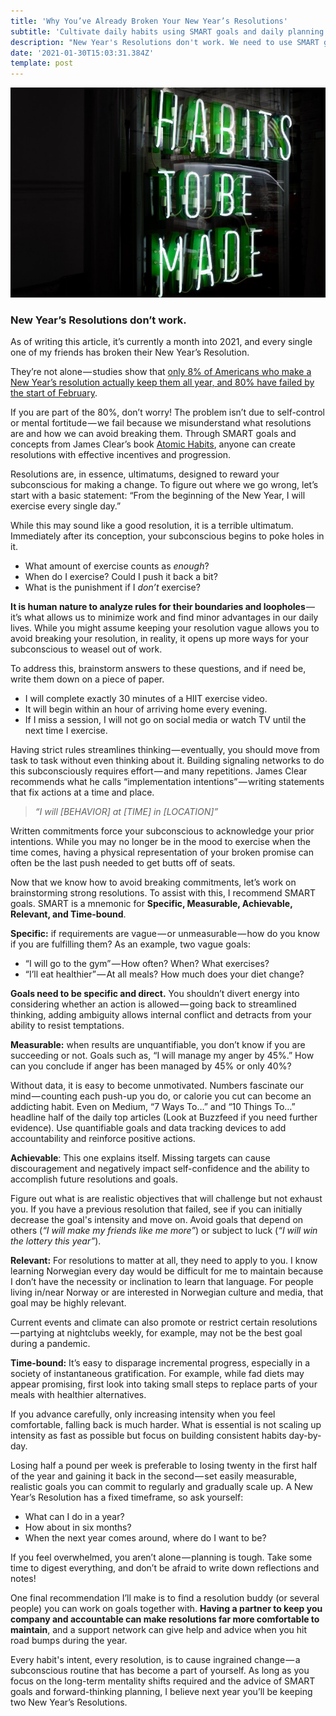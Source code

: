 ```yaml
---
title: 'Why You’ve Already Broken Your New Year’s Resolutions'
subtitle: 'Cultivate daily habits using SMART goals and daily planning.'
description: "New Year's Resolutions don't work. We need to use SMART goals and effective planning to build habits and streamline thinking. Learn effective strategies..."
date: '2021-01-30T15:03:31.384Z'
template: post
---
```


![](./0__3L4Fgf8FDPXvGm3G.jpg)

### New Year’s Resolutions don’t work.

As of writing this article, it’s currently a month into 2021, and every single one of my friends has broken their New Year’s Resolution.

They’re not alone — studies show that [only 8% of Americans who make a New Year’s resolution actually keep them all year, and 80% have failed by the start of February](https://www.thetimestribune.com/news/local_news/tips-for-making-sure-your-new-years-resolutions-stick/article_8cd14b54-17fd-51a9-ab5a-89859e6e34c4.html#:~:text=Gyms%20all%20across%20the%20country,by%20the%20start%20of%20February.).

If you are part of the 80%, don’t worry! The problem isn’t due to self-control or mental fortitude — we fail because we misunderstand what resolutions are and how we can avoid breaking them. Through SMART goals and concepts from James Clear’s book [Atomic Habits](https://jamesclear.com/atomic-habits), anyone can create resolutions with effective incentives and progression.

Resolutions are, in essence, ultimatums, designed to reward your subconscious for making a change. To figure out where we go wrong, let’s start with a basic statement: “From the beginning of the New Year, I will exercise every single day.”

While this may sound like a good resolution, it is a terrible ultimatum. Immediately after its conception, your subconscious begins to poke holes in it.

*   What amount of exercise counts as _enough_?
*   When do I exercise? Could I push it back a bit?
*   What is the punishment if I _don’t_ exercise?

**It is human nature to analyze rules for their boundaries and loopholes** — it’s what allows us to minimize work and find minor advantages in our daily lives. While you might assume keeping your resolution vague allows you to avoid breaking your resolution, in reality, it opens up more ways for your subconscious to weasel out of work.

To address this, brainstorm answers to these questions, and if need be, write them down on a piece of paper.

*   I will complete exactly 30 minutes of a HIIT exercise video.
*   It will begin within an hour of arriving home every evening.
*   If I miss a session, I will not go on social media or watch TV until the next time I exercise.

Having strict rules streamlines thinking — eventually, you should move from task to task without even thinking about it. Building signaling networks to do this subconsciously requires effort — and many repetitions. James Clear recommends what he calls “implementation intentions” — writing statements that fix actions at a time and place.

> _“I will \[BEHAVIOR\] at \[TIME\] in \[LOCATION\]”_

Written commitments force your subconscious to acknowledge your prior intentions. While you may no longer be in the mood to exercise when the time comes, having a physical representation of your broken promise can often be the last push needed to get butts off of seats.

Now that we know how to avoid breaking commitments, let’s work on brainstorming strong resolutions. To assist with this, I recommend SMART goals. SMART is a mnemonic for **Specific, Measurable, Achievable, Relevant, and Time-bound**.

**Specific:** if requirements are vague — or unmeasurable — how do you know if you are fulfilling them? As an example, two vague goals:

*   “I will go to the gym” — How often? When? What exercises?
*   “I’ll eat healthier” — At all meals? How much does your diet change?

**Goals need to be specific and direct.** You shouldn’t divert energy into considering whether an action is allowed — going back to streamlined thinking, adding ambiguity allows internal conflict and detracts from your ability to resist temptations.

**Measurable:** when results are unquantifiable, you don’t know if you are succeeding or not. Goals such as, “I will manage my anger by 45%.” How can you conclude if anger has been managed by 45% or only 40%?

Without data, it is easy to become unmotivated. Numbers fascinate our mind — counting each push-up you do, or calorie you cut can become an addicting habit. Even on Medium, “7 Ways To…” and “10 Things To…” headline half of the daily top articles (Look at Buzzfeed if you need further evidence). Use quantifiable goals and data tracking devices to add accountability and reinforce positive actions.

**Achievable**: This one explains itself. Missing targets can cause discouragement and negatively impact self-confidence and the ability to accomplish future resolutions and goals.

Figure out what is are realistic objectives that will challenge but not exhaust you. If you have a previous resolution that failed, see if you can initially decrease the goal's intensity and move on. Avoid goals that depend on others (_“I will make my friends like me more”_) or subject to luck (_“I will win the lottery this year”_).

**Relevant:** For resolutions to matter at all, they need to apply to you. I know learning Norwegian every day would be difficult for me to maintain because I don’t have the necessity or inclination to learn that language. For people living in/near Norway or are interested in Norwegian culture and media, that goal may be highly relevant.

Current events and climate can also promote or restrict certain resolutions — partying at nightclubs weekly, for example, may not be the best goal during a pandemic.

**Time-bound:** It’s easy to disparage incremental progress, especially in a society of instantaneous gratification. For example, while fad diets may appear promising, first look into taking small steps to replace parts of your meals with healthier alternatives.

If you advance carefully, only increasing intensity when you feel comfortable, falling back is much harder. What is essential is not scaling up intensity as fast as possible but focus on building consistent habits day-by-day.

Losing half a pound per week is preferable to losing twenty in the first half of the year and gaining it back in the second — set easily measurable, realistic goals you can commit to regularly and gradually scale up. A New Year’s Resolution has a fixed timeframe, so ask yourself:

*   What can I do in a year?
*   How about in six months?
*   When the next year comes around, where do I want to be?

If you feel overwhelmed, you aren’t alone — planning is tough. Take some time to digest everything, and don’t be afraid to write down reflections and notes!

One final recommendation I’ll make is to find a resolution buddy (or several people) you can work on goals together with. **Having a partner to keep you company and accountable can make resolutions far more comfortable to maintain**, and a support network can give help and advice when you hit road bumps during the year.

Every habit's intent, every resolution, is to cause ingrained change — a subconscious routine that has become a part of yourself. As long as you focus on the long-term mentality shifts required and the advice of SMART goals and forward-thinking planning, I believe next year you’ll be keeping two New Year’s Resolutions.